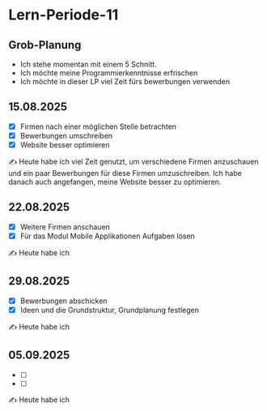 # Lern-Periode-11

## Grob-Planung
- Ich stehe momentan mit einem 5 Schnitt.
- Ich möchte meine Programmierkenntnisse erfrischen
- Ich möchte in dieser LP viel Zeit fürs bewerbungen verwenden

## 15.08.2025

- [x] Firmen nach einer möglichen Stelle betrachten
- [x] Bewerbungen umschreiben
- [x] Website besser optimieren

✍️ Heute habe ich viel Zeit genutzt, um verschiedene Firmen anzuschauen und ein paar Bewerbungen für diese Firmen umzuschreiben. Ich habe danach auch angefangen, meine Website besser zu optimieren.

## 22.08.2025

- [x] Weitere Firmen anschauen
- [x] Für das Modul Mobile Applikationen Aufgaben lösen

✍️ Heute habe ich

## 29.08.2025

- [x] Bewerbungen abschicken
- [x] Ideen und die Grundstruktur, Grundplanung festlegen

✍️ Heute habe ich

## 05.09.2025

- [ ] 
- [ ] 

✍️ Heute habe ich

